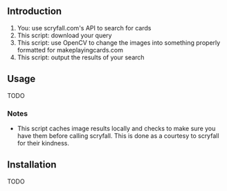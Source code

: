 ## Introduction
1. You: use scryfall.com's API to search for cards
2. This script: download your query
3. This script: use OpenCV to change the images into something properly formatted for makeplayingcards.com
4. This script: output the results of your search

## Usage
TODO

### Notes
* This script caches image results locally and checks to make sure you have them before calling scryfall. This is done as a courtesy to scryfall for their kindness.

## Installation
TODO
